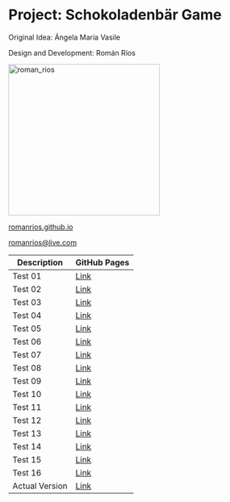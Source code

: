 # Project: Schokoladenbär Game

Original Idea: Ángela María Vasile

Design and Development: Román Ríos



<img src="https://github.com/user-attachments/assets/0a25d806-b8ac-47e3-95ec-8b67d3df2ffa" alt="roman_rios" width="300">


[romanrios.github.io](https://romanrios.github.io)

romanrios@live.com

| Description    | GitHub Pages                                          |
| -------------- | ------------------------------------------------------|
| Test 01        | [Link](https://romanrios.github.io/schokoladenbar/01) |
| Test 02        | [Link](https://romanrios.github.io/schokoladenbar/02) |
| Test 03        | [Link](https://romanrios.github.io/schokoladenbar/03) |
| Test 04        | [Link](https://romanrios.github.io/schokoladenbar/04) |
| Test 05        | [Link](https://romanrios.github.io/schokoladenbar/05) |
| Test 06        | [Link](https://romanrios.github.io/schokoladenbar/06) |
| Test 07        | [Link](https://romanrios.github.io/schokoladenbar/07) |
| Test 08        | [Link](https://romanrios.github.io/schokoladenbar/08) |
| Test 09        | [Link](https://romanrios.github.io/schokoladenbar/09) |
| Test 10        | [Link](https://romanrios.github.io/schokoladenbar/10) |
| Test 11        | [Link](https://romanrios.github.io/schokoladenbar/11) |
| Test 12        | [Link](https://romanrios.github.io/schokoladenbar/12) |
| Test 13        | [Link](https://romanrios.github.io/schokoladenbar/13) |
| Test 14        | [Link](https://romanrios.github.io/schokoladenbar/14) |
| Test 15        | [Link](https://romanrios.github.io/schokoladenbar/15) |
| Test 16        | [Link](https://romanrios.github.io/schokoladenbar/16) |
| Actual Version | [Link](https://romanrios.github.io/schokoladenbar/16) |
